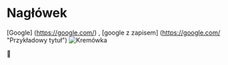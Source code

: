 # Nagłówek
[Google] (https://google.com/) , [google z zapisem] (https://google.com/ "Przykładowy tytuł")
![Kremówka](https://user-images.githubusercontent.com/33155636/218336855-f5e1ece3-fe13-4cf0-933e-75f1e24de619.png)

:poop:
